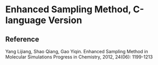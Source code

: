 # Enhanced Sampling Method, C-language Version

## Reference
Yang Lijiang, Shao Qiang, Gao Yiqin. Enhanced Sampling Method in Molecular Simulations Progress in Chemistry, 2012, 24(06): 1199-1213

